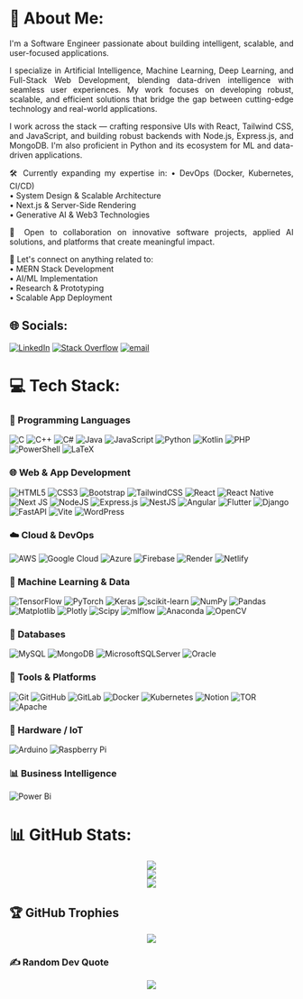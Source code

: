 # 💫 About Me:
<div align="justify">
I'm a Software Engineer passionate about building intelligent, scalable, and user-focused applications.

I specialize in Artificial Intelligence, Machine Learning, Deep Learning, and Full-Stack Web Development, blending data-driven intelligence with seamless user experiences. My work focuses on developing robust, scalable, and efficient solutions that bridge the gap between cutting-edge technology and real-world applications.

I work across the stack — crafting responsive UIs with React, Tailwind CSS, and JavaScript, and building robust backends with Node.js, Express.js, and MongoDB. I'm also proficient in Python and its ecosystem for ML and data-driven applications.

🛠️ Currently expanding my expertise in:
• DevOps (Docker, Kubernetes, CI/CD)  
• System Design & Scalable Architecture  
• Next.js & Server-Side Rendering  
• Generative AI & Web3 Technologies

🤝 Open to collaboration on innovative software projects, applied AI solutions, and platforms that create meaningful impact.

💬 Let's connect on anything related to:  
• MERN Stack Development  
• AI/ML Implementation  
• Research & Prototyping  
• Scalable App Deployment  
</div>

## 🌐 Socials:
[![LinkedIn](https://img.shields.io/badge/LinkedIn-%230077B5.svg?logo=linkedin&logoColor=white)](https://www.linkedin.com/in/developer-vishal-sarmah/) 
[![Stack Overflow](https://img.shields.io/badge/-Stackoverflow-FE7A16?logo=stack-overflow&logoColor=white)](https://stackoverflow.com/users/30766906/vishal-sarmah) 
[![email](https://img.shields.io/badge/Email-D14836?logo=gmail&logoColor=white)](mailto:the.vishal.sarmah@gmail.com) 

# 💻 Tech Stack:

### 🧠 Programming Languages

![C](https://img.shields.io/badge/c-%2300599C.svg?style=for-the-badge\&logo=c\&logoColor=white)
![C++](https://img.shields.io/badge/c++-%2300599C.svg?style=for-the-badge\&logo=c%2B%2B\&logoColor=white)
![C#](https://img.shields.io/badge/c%23-%23239120.svg?style=for-the-badge\&logo=csharp\&logoColor=white)
![Java](https://img.shields.io/badge/java-%23ED8B00.svg?style=for-the-badge\&logo=openjdk\&logoColor=white)
![JavaScript](https://img.shields.io/badge/javascript-%23323330.svg?style=for-the-badge\&logo=javascript\&logoColor=%23F7DF1E)
![Python](https://img.shields.io/badge/python-3670A0?style=for-the-badge\&logo=python\&logoColor=ffdd54)
![Kotlin](https://img.shields.io/badge/kotlin-%237F52FF.svg?style=for-the-badge\&logo=kotlin\&logoColor=white)
![PHP](https://img.shields.io/badge/php-%23777BB4.svg?style=for-the-badge\&logo=php\&logoColor=white)
![PowerShell](https://img.shields.io/badge/PowerShell-%235391FE.svg?style=for-the-badge\&logo=powershell\&logoColor=white)
![LaTeX](https://img.shields.io/badge/latex-%23008080.svg?style=for-the-badge\&logo=latex\&logoColor=white)


### 🌐 Web & App Development

![HTML5](https://img.shields.io/badge/html5-%23E34F26.svg?style=for-the-badge\&logo=html5\&logoColor=white)
![CSS3](https://img.shields.io/badge/css3-%231572B6.svg?style=for-the-badge\&logo=css3\&logoColor=white)
![Bootstrap](https://img.shields.io/badge/bootstrap-%238511FA.svg?style=for-the-badge\&logo=bootstrap\&logoColor=white)
![TailwindCSS](https://img.shields.io/badge/tailwindcss-%2338B2AC.svg?style=for-the-badge\&logo=tailwind-css\&logoColor=white)
![React](https://img.shields.io/badge/react-%2320232a.svg?style=for-the-badge\&logo=react\&logoColor=%2361DAFB)
![React Native](https://img.shields.io/badge/react_native-%2320232a.svg?style=for-the-badge\&logo=react\&logoColor=%2361DAFB)
![Next JS](https://img.shields.io/badge/Next-black?style=for-the-badge\&logo=next.js\&logoColor=white)
![NodeJS](https://img.shields.io/badge/node.js-6DA55F?style=for-the-badge\&logo=node.js\&logoColor=white)
![Express.js](https://img.shields.io/badge/express.js-%23404d59.svg?style=for-the-badge\&logo=express\&logoColor=%2361DAFB)
![NestJS](https://img.shields.io/badge/nestjs-%23E0234E.svg?style=for-the-badge\&logo=nestjs\&logoColor=white)
![Angular](https://img.shields.io/badge/angular-%23DD0031.svg?style=for-the-badge\&logo=angular\&logoColor=white)
![Flutter](https://img.shields.io/badge/Flutter-%2302569B.svg?style=for-the-badge\&logo=Flutter\&logoColor=white)
![Django](https://img.shields.io/badge/django-%23092E20.svg?style=for-the-badge\&logo=django\&logoColor=white)
![FastAPI](https://img.shields.io/badge/FastAPI-005571?style=for-the-badge\&logo=fastapi)
![Vite](https://img.shields.io/badge/vite-%23646CFF.svg?style=for-the-badge\&logo=vite\&logoColor=white)
![WordPress](https://img.shields.io/badge/WordPress-%23117AC9.svg?style=for-the-badge\&logo=WordPress\&logoColor=white)


### ☁️ Cloud & DevOps

![AWS](https://img.shields.io/badge/AWS-%23FF9900.svg?style=for-the-badge\&logo=amazon-aws\&logoColor=white)
![Google Cloud](https://img.shields.io/badge/GoogleCloud-%234285F4.svg?style=for-the-badge\&logo=google-cloud\&logoColor=white)
![Azure](https://img.shields.io/badge/azure-%230072C6.svg?style=for-the-badge\&logo=microsoftazure\&logoColor=white)
![Firebase](https://img.shields.io/badge/firebase-%23039BE5.svg?style=for-the-badge\&logo=firebase)
![Render](https://img.shields.io/badge/Render-%2346E3B7.svg?style=for-the-badge\&logo=render\&logoColor=white)
![Netlify](https://img.shields.io/badge/netlify-%23000000.svg?style=for-the-badge\&logo=netlify\&logoColor=#00C7B7)


### 🧪 Machine Learning & Data

![TensorFlow](https://img.shields.io/badge/TensorFlow-%23FF6F00.svg?style=for-the-badge\&logo=TensorFlow\&logoColor=white)
![PyTorch](https://img.shields.io/badge/PyTorch-%23EE4C2C.svg?style=for-the-badge\&logo=PyTorch\&logoColor=white)
![Keras](https://img.shields.io/badge/Keras-%23D00000.svg?style=for-the-badge\&logo=Keras\&logoColor=white)
![scikit-learn](https://img.shields.io/badge/scikit--learn-%23F7931E.svg?style=for-the-badge\&logo=scikit-learn\&logoColor=white)
![NumPy](https://img.shields.io/badge/numpy-%23013243.svg?style=for-the-badge\&logo=numpy\&logoColor=white)
![Pandas](https://img.shields.io/badge/pandas-%23150458.svg?style=for-the-badge\&logo=pandas\&logoColor=white)
![Matplotlib](https://img.shields.io/badge/Matplotlib-%23ffffff.svg?style=for-the-badge\&logo=Matplotlib\&logoColor=black)
![Plotly](https://img.shields.io/badge/Plotly-%233F4F75.svg?style=for-the-badge\&logo=plotly\&logoColor=white)
![Scipy](https://img.shields.io/badge/SciPy-%230C55A5.svg?style=for-the-badge\&logo=scipy\&logoColor=%white)
![mlflow](https://img.shields.io/badge/mlflow-%23d9ead3.svg?style=for-the-badge\&logo=numpy\&logoColor=blue)
![Anaconda](https://img.shields.io/badge/Anaconda-%2344A833.svg?style=for-the-badge\&logo=anaconda\&logoColor=white)
![OpenCV](https://img.shields.io/badge/opencv-%23white.svg?style=for-the-badge\&logo=opencv\&logoColor=white)


### 💾 Databases

![MySQL](https://img.shields.io/badge/mysql-4479A1.svg?style=for-the-badge\&logo=mysql\&logoColor=white)
![MongoDB](https://img.shields.io/badge/MongoDB-%234ea94b.svg?style=for-the-badge\&logo=mongodb\&logoColor=white)
![MicrosoftSQLServer](https://img.shields.io/badge/Microsoft%20SQL%20Server-CC2927?style=for-the-badge\&logo=microsoft%20sql%20server\&logoColor=white)
![Oracle](https://img.shields.io/badge/Oracle-F80000?style=for-the-badge\&logo=oracle\&logoColor=white)


### 🧰 Tools & Platforms

![Git](https://img.shields.io/badge/git-%23F05033.svg?style=for-the-badge\&logo=git\&logoColor=white)
![GitHub](https://img.shields.io/badge/github-%23121011.svg?style=for-the-badge\&logo=github\&logoColor=white)
![GitLab](https://img.shields.io/badge/gitlab-%23181717.svg?style=for-the-badge\&logo=gitlab\&logoColor=white)
![Docker](https://img.shields.io/badge/docker-%230db7ed.svg?style=for-the-badge\&logo=docker\&logoColor=white)
![Kubernetes](https://img.shields.io/badge/kubernetes-%23326ce5.svg?style=for-the-badge\&logo=kubernetes\&logoColor=white)
![Notion](https://img.shields.io/badge/Notion-%23000000.svg?style=for-the-badge\&logo=notion\&logoColor=white)
![TOR](https://img.shields.io/badge/tor-%237E4798.svg?style=for-the-badge\&logo=tor-project\&logoColor=white)
![Apache](https://img.shields.io/badge/apache-%23D42029.svg?style=for-the-badge\&logo=apache\&logoColor=white)


### 🔧 Hardware / IoT

![Arduino](https://img.shields.io/badge/-Arduino-00979D?style=for-the-badge\&logo=Arduino\&logoColor=white)
![Raspberry Pi](https://img.shields.io/badge/-Raspberry_Pi-C51A4A?style=for-the-badge\&logo=Raspberry-Pi)


### 📊 Business Intelligence

![Power Bi](https://img.shields.io/badge/power_bi-F2C811?style=for-the-badge\&logo=powerbi\&logoColor=black)



# 📊 GitHub Stats:
<div align="center">
  
![](https://github-readme-stats.vercel.app/api?username=VISHALSARMAH&theme=dark&hide_border=false&include_all_commits=true&count_private=false)<br/>
![](https://nirzak-streak-stats.vercel.app/?user=VISHALSARMAH&theme=dark&hide_border=false)<br/>
![](https://github-readme-stats.vercel.app/api/top-langs/?username=VISHALSARMAH&theme=dark&hide_border=false&include_all_commits=true&count_private=false&layout=compact)

</div>

## 🏆 GitHub Trophies
<div align="center">

![](https://github-profile-trophy.vercel.app/?username=VISHALSARMAH&theme=radical&no-frame=false&no-bg=true&margin-w=4)

</div>

### ✍️ Random Dev Quote
<div align="center">

![](https://quotes-github-readme.vercel.app/api?type=horizontal&theme=radical)

</div>
